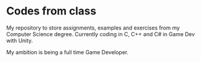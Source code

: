 # Codes from class
My repository to store assignments, examples and exercises from my Computer Science degree.
Currently coding in C, C++ and C# in Game Dev with Unity.

My ambition is being a full time Game Developer.
